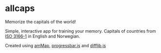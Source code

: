 # allcaps
Memorize the capitals of the world!

Simple, interactive app for training your memory. Capitals of countries from [ISO 3166-1](https://en.wikipedia.org/wiki/ISO_3166-1) in English and Norwegian.

Created using [amMap](https://docs.amcharts.com/3/javascriptmaps/AmMap), [progressbar.js](https://github.com/kimmobrunfeldt/progressbar.js) and [difflib.js](https://github.com/qiao/difflib.js)

